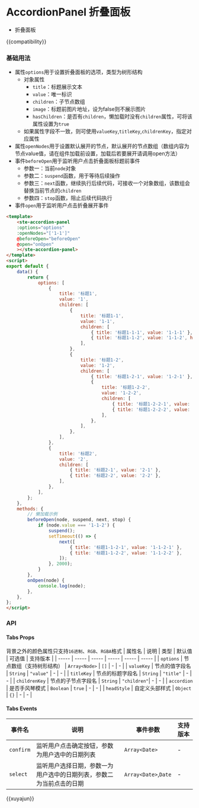 # AccordionPanel 折叠面板
- 折叠面板

{{compatibility}}

### 基础用法
- 属性`options`用于设置折叠面板的选项，类型为树形结构
	- 对象属性
		- `title`：标题展示文本
		- `value`：唯一标识
		- `children`：子节点数组
		- `image`：标题前图片地址，设为false则不展示图片
		- `hasChildren`：是否有`children`，懒加载时没有`children`属性，可将该属性设置为`true`
	- 如果属性字段不一致，则可使用`valueKey`,`titleKey`,`childrenKey`，指定对应属性
- 属性`openNodes`用于设置默认展开的节点，默认展开的节点数组（数组内容为节点value值，请在组件加载前设置，加载后若要展开请调用open方法）
- 事件`beforeOpen`用于监听用户点击折叠面板标题前事件
	- 参数一：当前`node`对象
	- 参数二：`suspend`函数，用于等待后续操作
	- 参数三：`next`函数，继续执行后续代码，可接收一个对象数组，该数组会替换当前节点的`children`
	- 参数四：`stop`函数，阻止后续代码执行
- 事件`open`用于监听用户点击折叠展开事件
```html
<template>
	<ste-accordion-panel
	:options="options"
	:openNodes="['1-1']"
	@beforeOpen="beforeOpen"
	@open="onOpen"
	></ste-accordion-panel>
</template>
<script>
export default {
	data() {
		return {
			options: [
				{
					title: '标题1',
					value: '1',
					children: [
						{
							title: '标题1-1',
							value: '1-1',
							children: [
								{ title: '标题1-1-1', value: '1-1-1' },
								{ title: '标题1-1-2', value: '1-1-2', hasChildren: true },
							],
						},
						{
							title: '标题1-2',
							value: '1-2',
							children: [
								{ title: '标题1-2-1', value: '1-2-1' },
								{
									title: '标题1-2-2',
									value: '1-2-2',
									children: [
										{ title: '标题1-2-2-1', value: '1-2-2-1' },
										{ title: '标题1-2-2-2', value: '1-2-2-2' },
									],
								},
							],
						},
					],
				},
				{
					title: '标题2',
					value: '2',
					children: [
						{ title: '标题2-1', value: '2-1' },
						{ title: '标题2-2', value: '2-2' },
					],
				},
			],
		};
	},
	methods: {
		// 懒加载示例
		beforeOpen(node, suspend, next, stop) {			
			if (node.value === '1-1-2') {
				suspend();
				setTimeout(() => {
					next([
						{ title: '标题1-1-2-1', value: '1-1-2-1' },
						{ title: '标题1-1-2-2', value: '1-1-2-2' },
					]);
				}, 2000);
			}
		},
		onOpen(node) {
			console.log(node);
		},
	},
};
</script>
```




### API
#### Tabs Props
背景之外的颜色属性只支持`16进制`、`RGB`、`RGBA`格式
| 属性名				| 说明										| 类型						| 默认值				| 可选值	| 支持版本	|
| -----					| -----									| -----					| -----				| -----	| -----		|
| `options`			| 节点数组（支持树形结构）	| `Array<Node>`	| `[]`				|	-			| -				|
| `valueKey`		| 节点的值字段名					| `String`			| `"value"`		|	-			| -				|
| `titleKey`		| 节点的标题字段名				| `String`			| `"title"`		|	-			| -				|
| `childrenKey`	| 节点的子节点字段名			| `String`			| `"children"`|	-			| -				|
| `accordion`		| 是否手风琴模式					| `Boolean`			| `true`			|	-			| -				|
| `headStyle`		| 自定义头部样式					| `Object`			| `{}`				|	-			| -				|

#### Tabs Events

| 事件名		| 说明																																| 事件参数							| 支持版本	|
| ---				| ---																																| ---									| ---			|
| `confirm`	| 监听用户点击确定按钮，参数为用户选中的日期列表												| `Array<Date>`				| -				|
| `select`	| 监听用户选择日期，参数一为用户选中的日期列表，参数二为当前点击的日期	| `Array<Date>`,`Date`| -				|


{{xuyajun}}